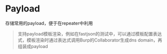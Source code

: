 # Payload

存储常用的payload，便于在repeater中利用

> 支持payload模板渲染，例如在fastjson的测试中，可以通过模板配置表达式，模板渲染时通过表达式调用Burp的Collaborator生成dns domain，再组装成payload

